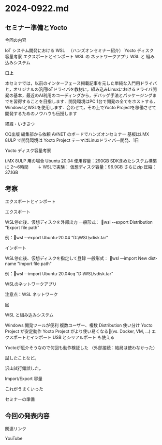 # 2024-0922.md

## セミナー準備とYocto

今回の内容

IoT システム開発における WSL
　（ハンズオンセミナー紹介）
Yocto ディスク容量考察
エクスポートとインポート
WSL の ネットワークアプリ
WSL と 組み込みシステム

口上

本セミナでは，以前のインターフェース掲載記事を元した単純な入門用ドライバと，オリジナルの汎用IoTドライバを教材に，組み込みLinuxにおけるドライバ開発の基本，最近のAI利用のコーディングから，デバッグ手法とパッケージングまでを習得することを目指します．開発環境はPC 1台で開発の全てをホストする，WindowsとWSLを使用します．合わせて，その上でYocto Projectを稼働させて開発するためのノウハウも伝授します


経緯・いきさつ

CQ出版 編集部から依頼
AVNET のボードでハンズオンセミナー
基板はi.MX 8ULP で開発環境は Yocto Project
テーマはLinuxドライバー開発、1日

Yocto ディスク容量考察

i.MX 8ULP 用の場合
Ubuntu 20.04 使用容量：290GB
SDK含めたシステム構築に 2～6時間
　　↓
WSLで実験：
仮想ディスク容量：96.9GB
さらにzip 圧縮：37.1GB

## 考察




エクスポートとインポート

エクスポート

WSL停止後、仮想ディスクを外部出力
一般形式： wsl --export Distribution “Export file path"

例：wsl --export Ubuntu-20.04 "D:\WSL\vdisk.tar"

インポート

WSL停止後、仮想ディスクを指定して登録
一般形式： wsl --import New dist-name "Import file path"

例：wsl --import Ubuntu-20.04cq "D:\WSL\vdisk.tar"



WSLのネットワークアプリ

注意点：WSL ネットワーク

図


WSL と組み込みシステム

Windows 開発ツールが便利
複数ユーザー、複数 Distribution 使い分け
Yocto Project が安定動作
Yocto Project がより使い易くなる(vs. Docker, VM, …)
エクスポートとインポート
USB とシリアルポート も使える








Yoctoが厄介そうなので何回も動作検証した
（外部接続：結局は使わなかった）

試したことなど。

沢山試行錯誤した。

Import/Export 容量

これがうまくいった


セミナーの準備

## 今回の発表内容


関連リンク

YouTube


